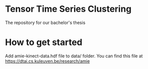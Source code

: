 # Tensor Time Series Clustering
The repository for our bachelor's thesis

# How to get started
Add amie-kinect-data.hdf file to data/ folder. 
You can find this file at https://dtai.cs.kuleuven.be/research/amie
